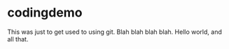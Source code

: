 # codingdemo
This was just to get used to using git. Blah blah blah blah. 
Hello world, and all that.
